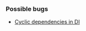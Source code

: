 ### Possible bugs

- [Cyclic dependencies in DI](https://blog.codeminer42.com/dependency-injection-with-cyclic-dependencies/)
